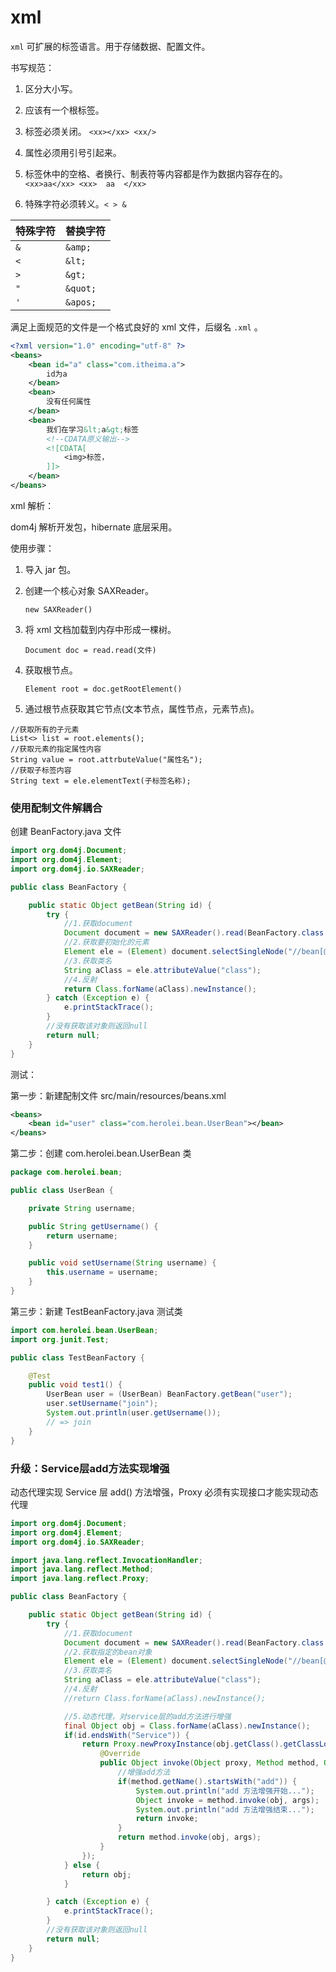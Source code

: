 # xml

`xml` 可扩展的标签语言。用于存储数据、配置文件。

书写规范：

1. 区分大小写。

2. 应该有一个根标签。

3. 标签必须关闭。 `<xx></xx> <xx/>`

4. 属性必须用引号引起来。
    <xx value="tt"></xx>

5. 标签休中的空格、者换行、制表符等内容都是作为数据内容存在的。`<xx>aa</xx> <xx>  aa  </xx>`

6. 特殊字符必须转义。`< > &`


特殊字符 | 替换字符
---- | ----
`&` | `&amp;`
`<` | `&lt;`
`>` | `&gt;`
`"` | `&quot;`
`'` | `&apos;`


满足上面规范的文件是一个格式良好的 xml 文件，后缀名 `.xml` 。

```xml
<?xml version="1.0" encoding="utf-8" ?>
<beans>
    <bean id="a" class="com.itheima.a">
        id为a
    </bean>
    <bean>
        没有任何属性
    </bean>
    <bean>
        我们在学习&lt;a&gt;标签
        <!--CDATA原义输出-->
        <![CDATA[
            <img>标签，
        ]]>
    </bean>
</beans>
```

xml 解析：

dom4j 解析开发包，hibernate 底层采用。

使用步骤：

1. 导入 jar 包。

2. 创建一个核心对象 SAXReader。

    `new SAXReader()`

3. 将 xml 文档加载到内存中形成一棵树。

    `Document doc = read.read(文件)`

4. 获取根节点。

    `Element root = doc.getRootElement()`

5. 通过根节点获取其它节点(文本节点，属性节点，元素节点)。

```
//获取所有的子元素
List<> list = root.elements();
//获取元素的指定属性内容
String value = root.attrbuteValue("属性名");
//获取子标签内容
String text = ele.elementText(子标签名称);
```

### 使用配制文件解耦合

创建 BeanFactory.java 文件

```java
import org.dom4j.Document;
import org.dom4j.Element;
import org.dom4j.io.SAXReader;

public class BeanFactory {

    public static Object getBean(String id) {
        try {
            //1.获取document
            Document document = new SAXReader().read(BeanFactory.class.getClassLoader().getResourceAsStream("beans.xml"));
            //2.获取要初始化的元素
            Element ele = (Element) document.selectSingleNode("//bean[@id='" + id + "']");
            //3.获取类名
            String aClass = ele.attributeValue("class");
            //4.反射
            return Class.forName(aClass).newInstance();
        } catch (Exception e) {
            e.printStackTrace();
        }
        //没有获取该对象则返回null
        return null;
    }
}
```
测试：

第一步：新建配制文件 src/main/resources/beans.xml

```xml
<beans>
    <bean id="user" class="com.herolei.bean.UserBean"></bean>
</beans>
```

第二步：创建 com.herolei.bean.UserBean 类

```java
package com.herolei.bean;

public class UserBean {

    private String username;

    public String getUsername() {
        return username;
    }

    public void setUsername(String username) {
        this.username = username;
    }
}
```

第三步：新建 TestBeanFactory.java 测试类

```java
import com.herolei.bean.UserBean;
import org.junit.Test;

public class TestBeanFactory {

    @Test
    public void test1() {
        UserBean user = (UserBean) BeanFactory.getBean("user");
        user.setUsername("join");
        System.out.println(user.getUsername());
        // => join
    }
}
```

### 升级：Service层add方法实现增强

动态代理实现 Service 层 add() 方法增强，Proxy 必须有实现接口才能实现动态代理

```java
import org.dom4j.Document;
import org.dom4j.Element;
import org.dom4j.io.SAXReader;

import java.lang.reflect.InvocationHandler;
import java.lang.reflect.Method;
import java.lang.reflect.Proxy;

public class BeanFactory {

    public static Object getBean(String id) {
        try {
            //1.获取document
            Document document = new SAXReader().read(BeanFactory.class.getClassLoader().getResourceAsStream("beans.xml"));
            //2.获取指定的bean对象
            Element ele = (Element) document.selectSingleNode("//bean[@id='" + id + "']");
            //3.获取类名
            String aClass = ele.attributeValue("class");
            //4.反射
            //return Class.forName(aClass).newInstance();

            //5.动态代理，对service层的add方法进行增强
            final Object obj = Class.forName(aClass).newInstance();
            if(id.endsWith("Service")) {
                return Proxy.newProxyInstance(obj.getClass().getClassLoader(), obj.getClass().getInterfaces(), new InvocationHandler() {
                    @Override
                    public Object invoke(Object proxy, Method method, Object[] args) throws Throwable {
                        //增强add方法
                        if(method.getName().startsWith("add")) {
                            System.out.println("add 方法增强开始...");
                            Object invoke = method.invoke(obj, args);
                            System.out.println("add 方法增强结束...");
                            return invoke;
                        }
                        return method.invoke(obj, args);
                    }
                });
            } else {
                return obj;
            }

        } catch (Exception e) {
            e.printStackTrace();
        }
        //没有获取该对象则返回null
        return null;
    }
}
```

